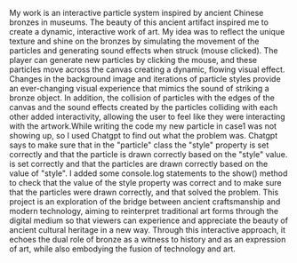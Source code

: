My work is an interactive particle system inspired by ancient Chinese bronzes in museums. The beauty of this ancient artifact inspired me to create a dynamic, interactive work of art. My idea was to reflect the unique texture and shine on the bronzes by simulating the movement of the particles and generating sound effects when struck (mouse clicked).
The player can generate new particles by clicking the mouse, and these particles move across the canvas creating a dynamic, flowing visual effect. Changes in the background image and iterations of particle styles provide an ever-changing visual experience that mimics the sound of striking a bronze object. In addition, the collision of particles with the edges of the canvas and the sound effects created by the particles colliding with each other added interactivity, allowing the user to feel like they were interacting with the artwork.While writing the code my new particle in case1 was not showing up, so I used Chatgpt to find out what the problem was. Chatgpt says to make sure that in the "particle" class the "style" property is set correctly and that the particle is drawn correctly based on the "style" value. is set correctly and that the particles are drawn correctly based on the value of "style". I added some console.log statements to the show() method to check that the value of the style property was correct and to make sure that the particles were drawn correctly, and that solved the problem.
This project is an exploration of the bridge between ancient craftsmanship and modern technology, aiming to reinterpret traditional art forms through the digital medium so that viewers can experience and appreciate the beauty of ancient cultural heritage in a new way. Through this interactive approach, it echoes the dual role of bronze as a witness to history and as an expression of art, while also embodying the fusion of technology and art.
